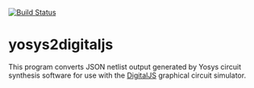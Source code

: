 [![Build Status](https://travis-ci.org/tilk/yosys2digitaljs.svg?branch=master)](https://travis-ci.org/tilk/yosys2digitaljs)
# yosys2digitaljs
This program converts JSON netlist output generated by Yosys circuit synthesis software for use with the
[DigitalJS](http://github.com/tilk/digitaljs) graphical circuit simulator.

